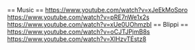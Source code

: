 == Music ==
https://www.youtube.com/watch?v=xJeEkMoSpro
https://www.youtube.com/watch?v=pRE7nWe1x2s
https://www.youtube.com/watch?v=xUe0UOhmzbI
== Blippi ==
https://www.youtube.com/watch?v=oCJTJPjmB8s
https://www.youtube.com/watch?v=XlHzvTEstz8
